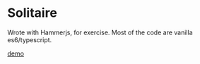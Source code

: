 # Solitaire

Wrote with Hammerjs, for exercise. Most of the code are vanilla es6/typescript.

[demo](https://bumprat.github.io/solitaire/)
